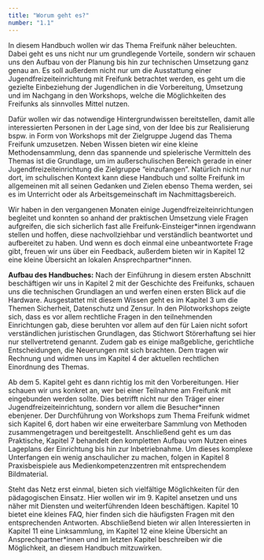 ```yaml
---
title: "Worum geht es?"
number: "1.1"
---
```


In diesem Handbuch wollen wir das Thema Freifunk näher beleuchten. Dabei geht es uns nicht nur um grundlegende Vorteile, sondern wir schauen uns den Aufbau von der Planung bis hin zur technischen Umsetzung ganz genau an. Es soll außerdem nicht nur um die Ausstattung einer Jugendfreizeiteinrichtung mit Freifunk betrachtet werden, es geht um die gezielte Einbeziehung der Jugendlichen in die Vorbereitung, Umsetzung und im Nachgang in den Workshops, welche die Möglichkeiten des Freifunks als sinnvolles Mittel nutzen.

Dafür wollen wir das notwendige Hintergrundwissen bereitstellen, damit alle interessierten Personen in der Lage sind, von der Idee bis zur Realisierung bspw. in Form von Workshops mit der Zielgruppe Jugend das Thema Freifunk umzusetzen. Neben Wissen bieten wir eine kleine Methodensammlung, denn das spannende und spielerische Vermitteln des Themas ist die Grundlage, um im außerschulischen Bereich gerade in einer Jugendfreizeiteinrichtung die Zielgruppe “einzufangen”. Natürlich nicht nur dort, im schulischen Kontext kann diese Handbuch und sollte Freifunk im allgemeinen mit all seinen Gedanken und Zielen ebenso Thema werden, sei es im Unterricht oder als Arbeitsgemeinschaft im Nachmittagsbereich.

Wir haben in den vergangenen Monaten einige Jugendfreizeiteinrichtungen begleitet und konnten so anhand der praktischen Umsetzung viele Fragen aufgreifen, die sich sicherlich fast alle Freifunk-Einsteiger\*innen irgendwann stellen und hoffen, diese nachvollziehbar und verständlich beantwortet und aufbereitet zu haben. Und wenn es doch einmal eine unbeantwortete Frage gibt, freuen wir uns über ein Feedback, außerdem bieten wir in Kapitel 12 eine kleine Übersicht an lokalen Ansprechpartner\*innen.

**Aufbau des Handbuches:**
Nach der Einführung in diesem ersten Abschnitt beschäftigen wir uns in Kapitel 2 mit der Geschichte des Freifunks, schauen uns die technischen Grundlagen an und werfen einen ersten Blick auf die Hardware. Ausgestattet mit diesem Wissen geht es im Kapitel 3 um die Themen Sicherheit, Datenschutz und Zensur. In den Pilotworkshops zeigte sich, dass es vor allem rechtliche Fragen in den teilnehmenden Einrichtungen gab, diese beruhten vor allem auf den für Laien nicht sofort verständlichen juristischen Grundlagen, das Stichwort Störerhaftung sei hier nur stellvertretend genannt. Zudem gab es einige maßgebliche, gerichtliche Entscheidungen, die Neuerungen mit sich brachten. Dem tragen wir Rechnung und widmen uns im Kapitel 4 der aktuellen rechtlichen Einordnung des Themas.

Ab dem 5. Kapitel geht es dann richtig los mit den Vorbereitungen. Hier schauen wir uns konkret an, wer bei einer Teilnahme am Freifunk mit eingebunden werden sollte. Dies betrifft nicht nur den Träger einer Jugendfreizeiteinrichtung, sondern vor allem die Besucher\*innen ebenjener. Der Durchführung von Workshops zum Thema Freifunk widmet sich Kapitel 6, dort haben wir eine erweiterbare Sammlung von Methoden zusammengetragen und bereitgestellt. Anschließend geht es um das Praktische, Kapitel 7 behandelt den kompletten Aufbau vom Nutzen eines Lageplans der Einrichtung bis hin zur Inbetriebnahme. Um dieses komplexe Unterfangen ein wenig anschaulicher zu machen, folgen in Kapitel 8 Praxisbeispiele aus Medienkompetenzzentren mit entsprechendem Bildmaterial.

Steht das Netz erst einmal, bieten sich vielfältige Möglichkeiten für den pädagogischen Einsatz. Hier wollen wir im 9. Kapitel ansetzen und uns näher mit Diensten und weiterführenden Ideen beschäftigen. Kapitel 10 bietet eine kleines FAQ, hier finden sich die häufigsten Fragen mit den entsprechenden Antworten. Abschließend bieten wir allen Interessierten in Kapitel 11 eine Linksammlung, im Kapitel 12 eine kleine Übersicht an Ansprechpartner\*innen und im letzten Kapitel beschreiben wir die Möglichkeit, an diesem Handbuch mitzuwirken.